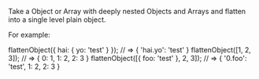 Take a Object or Array with deeply nested Objects and Arrays and flatten into a single level plain object.

For example:

flattenObject({ hai: { yo: 'test' } }); // =>  { 'hai.yo': 'test' }
flattenObject([1, 2, 3]); // =>  { 0: 1, 1: 2, 2: 3 }
flattenObject([{ foo: 'test' }, 2, 3]); // =>  { '0.foo': 'test', 1: 2, 2: 3 }